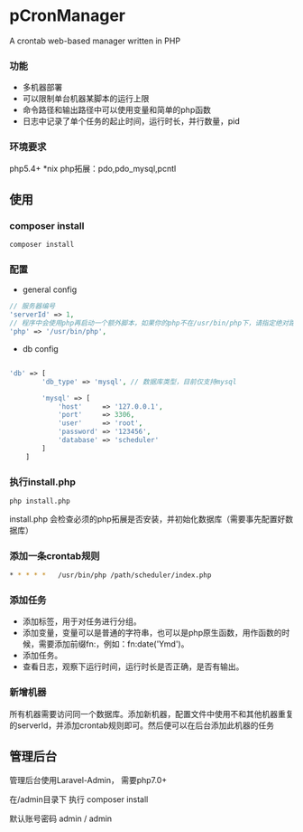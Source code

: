 # pCronManager
A crontab web-based manager written in PHP

### 功能
- 多机器部署
- 可以限制单台机器某脚本的运行上限
- 命令路径和输出路径中可以使用变量和简单的php函数
- 日志中记录了单个任务的起止时间，运行时长，并行数量，pid

### 环境要求
php5.4+
\*nix
php拓展：pdo,pdo_mysql,pcntl

## 使用
### composer install

```sh
composer install
```

### 配置
- general config
```php
// 服务器编号
'serverId' => 1,
// 程序中会使用php再启动一个额外脚本，如果你的php不在/usr/bin/php下，请指定绝对路径
'php' => '/usr/bin/php',

```
- db config
```php

'db' => [
		'db_type' => 'mysql', // 数据库类型，目前仅支持mysql

		'mysql' => [
			'host'     => '127.0.0.1',
			'port'     => 3306,
			'user'     => 'root',
			'password' => '123456',
			'database' => 'scheduler'
		]
	]

```

### 执行install.php

```
php install.php
```
install.php 会检查必须的php拓展是否安装，并初始化数据库（需要事先配置好数据库）

### 添加一条crontab规则
```sh
* * * * *   /usr/bin/php /path/scheduler/index.php
```
### 添加任务
- 添加标签，用于对任务进行分组。
- 添加变量，变量可以是普通的字符串，也可以是php原生函数，用作函数的时候，需要添加前缀fn:，例如：fn:date('Ymd')。
- 添加任务。
- 查看日志，观察下运行时间，运行时长是否正确，是否有输出。

### 新增机器
所有机器需要访问同一个数据库。添加新机器，配置文件中使用不和其他机器重复的serverId，并添加crontab规则即可。然后便可以在后台添加此机器的任务

## 管理后台

管理后台使用Laravel-Admin， 需要php7.0+

在/admin目录下 执行 composer install

默认账号密码 admin / admin

